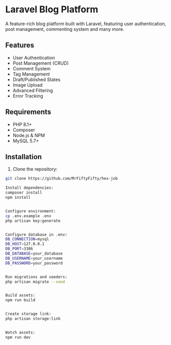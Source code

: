 # Laravel Blog Platform

A feature-rich blog platform built with Laravel, featuring user authentication, post management, commenting system and many more.

## Features

- User Authentication
- Post Management (CRUD)
- Comment System
- Tag Management
- Draft/Published States
- Image Upload
- Advanced Filtering
- Error Tracking

## Requirements

- PHP 8.1+
- Composer
- Node.js & NPM
- MySQL 5.7+

## Installation

1. Clone the repository:
```bash
git clone https://github.com/MrFiftyFifty/hex-job

Install dependencies:
composer install
npm install


Configure environment:
cp .env.example .env
php artisan key:generate


Configure database in .env:
DB_CONNECTION=mysql
DB_HOST=127.0.0.1
DB_PORT=3306
DB_DATABASE=your_database
DB_USERNAME=your_username
DB_PASSWORD=your_password


Run migrations and seeders:
php artisan migrate --seed


Build assets:
npm run build


Create storage link:
php artisan storage:link


Watch assets:
npm run dev
